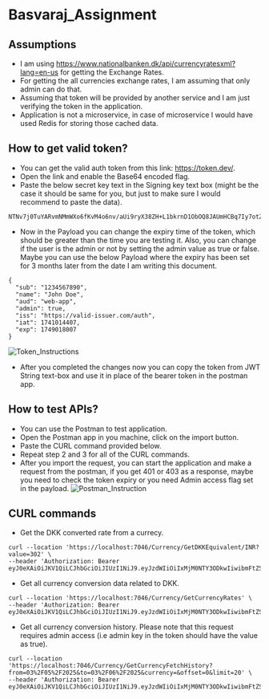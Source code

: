 
# Basvaraj_Assignment


## Assumptions

- I am using https://www.nationalbanken.dk/api/currencyratesxml?lang=en-us for getting the Exchange Rates.
- For getting the all currencies exchange rates, I am assuming that only admin can do that.
- Assuming that token will be provided by another service and I am just verifying the token in the application.
- Application is not a microservice, in case of microservice I would have used Redis for storing those cached data.


## How to get valid token?

- You can get the valid auth token from this link: https://token.dev/.
- Open the link and enable the Base64 encoded flag.
- Paste the below secret key text in the Signing key text box (might be the case it should be same for you, but just to make sure I would recommend to paste the data).
```
NTNv7j0TuYARvmNMmWXo6fKvM4o6nv/aUi9ryX38ZH+L1bkrnD1ObOQ8JAUmHCBq7Iy7otZcyAagBLHVKvvYaIpmMuxmARQ97jUVG16Jkpkp1wXOPsrF9zwew6TpczyHkHgX5EuLg2MeBuiT/qJACs1J0apruOOJCg/gOtkjB4c=
```
- Now in the Payload you can change the expiry time of the token, which should be greater than the time you are testing it. Also, you can change if the user is the admin or not by setting the admin value as true or false. Maybe you can use the below Payload where the expiry has been set for 3 months later from the date I am writing this document.
```
{
  "sub": "1234567890",
  "name": "John Doe",
  "aud": "web-app",
  "admin": true,
  "iss": "https://valid-issuer.com/auth",
  "iat": 1741014407,
  "exp": 1749018007
}
```
![Token_Instructions](https://github.com/user-attachments/assets/c96e7ed3-d9a3-4bef-866f-d8dd6c4b0592)

- After you completed the changes now you can copy the token from JWT String text-box and use it in place of the bearer token in the postman app.

## How to test APIs?
- You can use the Postman to test application.
- Open the Postman app in you machine, click on the import button.
- Paste the CURL command provided below.
- Repeat step 2 and 3 for all of the CURL commands.
- After you import the request, you can start the application and make a request from the postman, if you get 401 or 403 as a response, maybe you need to check the token expiry or you need Admin access flag set in the payload.
![Postman_Instruction](https://github.com/user-attachments/assets/b1f16c0f-813d-42c8-b971-a73bf003c70e)


## CURL commands
- Get the DKK converted rate from a currecy. 
```
curl --location 'https://localhost:7046/Currency/GetDKKEquivalent/INR?value=302' \
--header 'Authorization: Bearer eyJ0eXAiOiJKV1QiLCJhbGciOiJIUzI1NiJ9.eyJzdWIiOiIxMjM0NTY3ODkwIiwibmFtZSI6IkpvaG4gRG9lIiwiYXVkIjoid2ViLWFwcCIsImFkbWluIjp0cnVlLCJpc3MiOiJodHRwczovL3ZhbGlkLWlzc3Vlci5jb20vYXV0aCIsImlhdCI6MTc0MTAxNDQwNywiZXhwIjoxNzQ5MDE4MDA3fQ.T4fkWwgrpBqUpxAUpFXJFRpVAe6Irn72IO2q9JbWvKY'
```
- Get all currency conversion data related to DKK.
```
curl --location 'https://localhost:7046/Currency/GetCurrencyRates' \
--header 'Authorization: Bearer eyJ0eXAiOiJKV1QiLCJhbGciOiJIUzI1NiJ9.eyJzdWIiOiIxMjM0NTY3ODkwIiwibmFtZSI6IkpvaG4gRG9lIiwiYXVkIjoid2ViLWFwcCIsImFkbWluIjp0cnVlLCJpc3MiOiJodHRwczovL3ZhbGlkLWlzc3Vlci5jb20vYXV0aCIsImlhdCI6MTc0MTAxNDQwNywiZXhwIjoxNzQ5MDE4MDA3fQ.T4fkWwgrpBqUpxAUpFXJFRpVAe6Irn72IO2q9JbWvKY'
```
- Get all currency conversion history. Please note that this request requires admin access (i.e admin key in the token should have the value as true).
```
curl --location 'https://localhost:7046/Currency/GetCurrencyFetchHistory?from=03%2F05%2F2025&to=03%2F06%2F2025&currency=&offset=0&limit=20' \
--header 'Authorization: Bearer eyJ0eXAiOiJKV1QiLCJhbGciOiJIUzI1NiJ9.eyJzdWIiOiIxMjM0NTY3ODkwIiwibmFtZSI6IkpvaG4gRG9lIiwiYXVkIjoid2ViLWFwcCIsImFkbWluIjp0cnVlLCJpc3MiOiJodHRwczovL3ZhbGlkLWlzc3Vlci5jb20vYXV0aCIsImlhdCI6MTc0MTAxNDQwNywiZXhwIjoxNzQ5MDE4MDA3fQ.T4fkWwgrpBqUpxAUpFXJFRpVAe6Irn72IO2q9JbWvKY'
```
